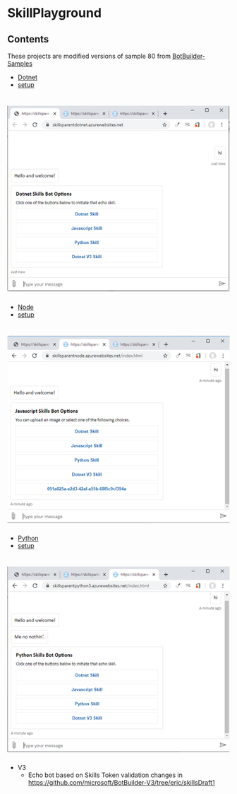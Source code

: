 # SkillPlayground

## Contents

These projects are modified versions of sample 80 from [BotBuilder-Samples](https://github.com/microsoft/BotBuilder-Samples)

- [Dotnet](https://skillsparentdotnet.azurewebsites.net/)
- [setup](https://github.com/microsoft/BotBuilder-Samples/tree/master/samples/csharp_dotnetcore/80.skills-simple-bot-to-bot)

# ![](./media/dotnet.png)


- [Node](https://skillsparentnode.azurewebsites.net/index.html)
- [setup](https://github.com/microsoft/BotBuilder-Samples/tree/master/samples/javascript_nodejs/80.skills-simple-bot-to-bot)

# ![](./media/javascript.png)

- [Python](https://skillsparentpython3.azurewebsites.net/index.html)
- [setup](https://github.com/microsoft/BotBuilder-Samples/tree/master/samples/python/80.skills-simple-bot-to-bot)

# ![](./media/python.png)


- V3
    - Echo bot based on Skills Token validation changes in https://github.com/microsoft/BotBuilder-V3/tree/eric/skillsDraft1
